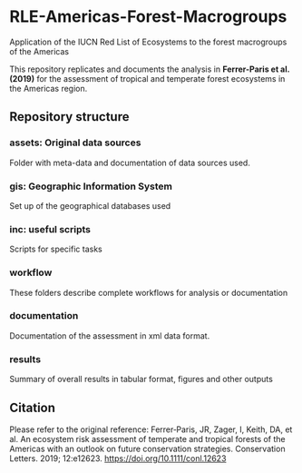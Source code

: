 # RLE-Americas-Forest-Macrogroups
Application of the IUCN Red List of Ecosystems to the forest macrogroups of the Americas

This repository replicates and documents the analysis in **Ferrer-Paris et al. (2019)** for the assessment of tropical and temperate forest ecosystems in the Americas region.

## Repository structure

### assets: Original data sources
Folder with meta-data and documentation of data sources used.

### gis: Geographic Information System
Set up of the geographical databases used

### inc: useful scripts
Scripts for specific tasks

### workflow
These folders describe complete workflows for analysis or documentation

### documentation
Documentation of the assessment in xml data format.

### results
Summary of overall results in tabular format, figures and other outputs

## Citation
Please refer to the original reference:
Ferrer‐Paris, JR, Zager, I, Keith, DA, et al. An ecosystem risk assessment of temperate and tropical forests of the Americas with an outlook on future conservation strategies. Conservation Letters. 2019; 12:e12623. https://doi.org/10.1111/conl.12623
